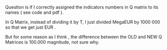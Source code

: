 Question is if I correctly assigned the indicators numbers in Q matrix to its names ( see code and pdf ). 


In Q Matrix, instead of dividing it by T, I just divided MegaEUR by 1000 000 so that we get just EUR .


But for some reason as I think , the difference between the OLD and NEW Q Matrices is 100.000 magnitude, not sure why. 
